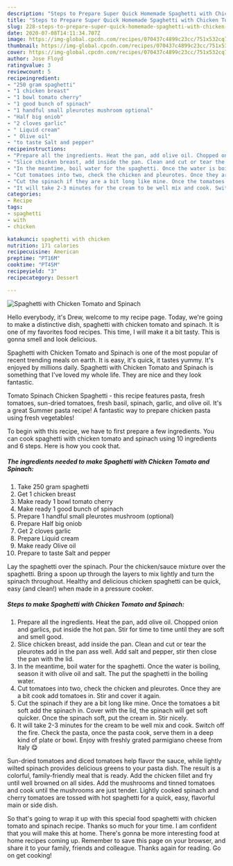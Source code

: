 ```yaml
---
description: "Steps to Prepare Super Quick Homemade Spaghetti with Chicken Tomato and Spinach"
title: "Steps to Prepare Super Quick Homemade Spaghetti with Chicken Tomato and Spinach"
slug: 228-steps-to-prepare-super-quick-homemade-spaghetti-with-chicken-tomato-and-spinach
date: 2020-07-08T14:11:34.707Z
image: https://img-global.cpcdn.com/recipes/070437c4899c23cc/751x532cq70/spaghetti-with-chicken-tomato-and-spinach-recipe-main-photo.jpg
thumbnail: https://img-global.cpcdn.com/recipes/070437c4899c23cc/751x532cq70/spaghetti-with-chicken-tomato-and-spinach-recipe-main-photo.jpg
cover: https://img-global.cpcdn.com/recipes/070437c4899c23cc/751x532cq70/spaghetti-with-chicken-tomato-and-spinach-recipe-main-photo.jpg
author: Jose Floyd
ratingvalue: 3
reviewcount: 5
recipeingredient:
- "250 gram spaghetti"
- "1 chicken breast"
- "1 bowl tomato cherry"
- "1 good bunch of spinach"
- "1 handful small pleurotes mushroom optional"
- "Half big oniob"
- "2 cloves garlic"
- " Liquid cream"
- " Olive oil"
- "to taste Salt and pepper"
recipeinstructions:
- "Prepare all the ingredients. Heat the pan, add olive oil. Chopped onion and garlics, put inside the hot pan. Stir for time to time until they are soft and smell good."
- "Slice chicken breast, add inside the pan. Clean and cut or tear the pleurotes add in the pan ass well. Add salt and pepper, stir then close the pan with the lid."
- "In the meantime, boil water for the spaghetti. Once the water is boiling, season it with olive oil and salt. The put the spaghetti in the boiling water."
- "Cut tomatoes into two, check the chicken and pleurotes. Once they are a bit cook add tomatoes in. Stir and cover it again."
- "Cut the spinach if they are a bit long like mine. Once the tomatoes a bit soft add the spinach in. Cover with the lid, the spinach will get soft quicker. Once the spinach soft, put the cream in. Stir nicely."
- "It will take 2-3 minutes for the cream to be well mix and cook. Switch off the fire. Check the pasta, once the pasta cook, serve them in a deep kind of plate or bowl. Enjoy with freshly grated parmigiano cheese from Italy 😋"
categories:
- Recipe
tags:
- spaghetti
- with
- chicken

katakunci: spaghetti with chicken 
nutrition: 171 calories
recipecuisine: American
preptime: "PT16M"
cooktime: "PT45M"
recipeyield: "3"
recipecategory: Dessert

---
```



![Spaghetti with Chicken Tomato and Spinach](https://img-global.cpcdn.com/recipes/070437c4899c23cc/751x532cq70/spaghetti-with-chicken-tomato-and-spinach-recipe-main-photo.jpg)

Hello everybody, it's Drew, welcome to my recipe page. Today, we're going to make a distinctive dish, spaghetti with chicken tomato and spinach. It is one of my favorites food recipes. This time, I will make it a bit tasty. This is gonna smell and look delicious.

Spaghetti with Chicken Tomato and Spinach is one of the most popular of recent trending meals on earth. It is easy, it's quick, it tastes yummy. It's enjoyed by millions daily. Spaghetti with Chicken Tomato and Spinach is something that I've loved my whole life. They are nice and they look fantastic.

Tomato Spinach Chicken Spaghetti - this recipe features pasta, fresh tomatoes, sun-dried tomatoes, fresh basil, spinach, garlic, and olive oil. It&#39;s a great Summer pasta recipe! A fantastic way to prepare chicken pasta using fresh vegetables!


To begin with this recipe, we have to first prepare a few ingredients. You can cook spaghetti with chicken tomato and spinach using 10 ingredients and 6 steps. Here is how you cook that.

<!--inarticleads1-->

##### The ingredients needed to make Spaghetti with Chicken Tomato and Spinach:

1. Take 250 gram spaghetti
1. Get 1 chicken breast
1. Make ready 1 bowl tomato cherry
1. Make ready 1 good bunch of spinach
1. Prepare 1 handful small pleurotes mushroom (optional)
1. Prepare Half big oniob
1. Get 2 cloves garlic
1. Prepare  Liquid cream
1. Make ready  Olive oil
1. Prepare to taste Salt and pepper


Lay the spaghetti over the spinach. Pour the chicken/sauce mixture over the spaghetti. Bring a spoon up through the layers to mix lightly and turn the spinach throughout. Healthy and delicious chicken spaghetti can be quick, easy (and clean!) when made in a pressure cooker. 

<!--inarticleads2-->

##### Steps to make Spaghetti with Chicken Tomato and Spinach:

1. Prepare all the ingredients. Heat the pan, add olive oil. Chopped onion and garlics, put inside the hot pan. Stir for time to time until they are soft and smell good.
1. Slice chicken breast, add inside the pan. Clean and cut or tear the pleurotes add in the pan ass well. Add salt and pepper, stir then close the pan with the lid.
1. In the meantime, boil water for the spaghetti. Once the water is boiling, season it with olive oil and salt. The put the spaghetti in the boiling water.
1. Cut tomatoes into two, check the chicken and pleurotes. Once they are a bit cook add tomatoes in. Stir and cover it again.
1. Cut the spinach if they are a bit long like mine. Once the tomatoes a bit soft add the spinach in. Cover with the lid, the spinach will get soft quicker. Once the spinach soft, put the cream in. Stir nicely.
1. It will take 2-3 minutes for the cream to be well mix and cook. Switch off the fire. Check the pasta, once the pasta cook, serve them in a deep kind of plate or bowl. Enjoy with freshly grated parmigiano cheese from Italy 😋


Sun-dried tomatoes and diced tomatoes help flavor the sauce, while lightly wilted spinach provides delicious greens to your pasta dish. The result is a colorful, family-friendly meal that is ready. Add the chicken fillet and fry until well browned on all sides. Add the mushrooms and tinned tomatoes and cook until the mushrooms are just tender. Lightly cooked spinach and cherry tomatoes are tossed with hot spaghetti for a quick, easy, flavorful main or side dish. 

So that's going to wrap it up with this special food spaghetti with chicken tomato and spinach recipe. Thanks so much for your time. I am confident that you will make this at home. There's gonna be more interesting food at home recipes coming up. Remember to save this page on your browser, and share it to your family, friends and colleague. Thanks again for reading. Go on get cooking!
